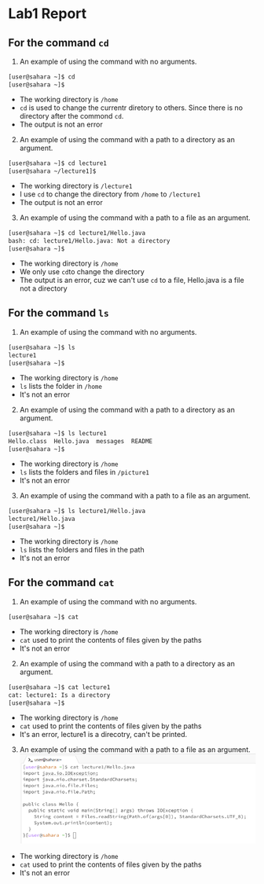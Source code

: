 # Lab1 Report


## For the command `cd`
1. An example of using the command with no arguments.
```
[user@sahara ~]$ cd
[user@sahara ~]$
```
* The working directory is `/home`
* `cd` is used to change the currentr diretory to others. Since there is no directory after the commond `cd`.
* The output is not an error
2. An example of using the command with a path to a directory as an argument.
```
[user@sahara ~]$ cd lecture1
[user@sahara ~/lecture1]$
```
* The working directory is `/lecture1`
* I use `cd` to change the directory from `/home` to `/lecture1`
* The output is not an error
3. An example of using the command with a path to a file as an argument.
```
[user@sahara ~]$ cd lecture1/Hello.java
bash: cd: lecture1/Hello.java: Not a directory
[user@sahara ~]$
```
* The working directory is `/home`
* We only use `cd`to change the directory
* The output is an error, cuz we can't use `cd` to a file, Hello.java is a file not a directory

## For the command `ls`
1. An example of using the command with no arguments.
```
[user@sahara ~]$ ls
lecture1
[user@sahara ~]$
```
* The working directory is `/home`
* `ls` lists the folder in `/home`
* It's not an error
2. An example of using the command with a path to a directory as an argument.
```
[user@sahara ~]$ ls lecture1
Hello.class  Hello.java  messages  README
[user@sahara ~]$
```
* The working directory is `/home`
* `ls` lists the folders and files in `/picture1`
* It's not an error
3. An example of using the command with a path to a file as an argument.
```
[user@sahara ~]$ ls lecture1/Hello.java
lecture1/Hello.java
[user@sahara ~]$
```
* The working directory is `/home`
* `ls` lists the folders and files in the path
* It's not an error

## For the command `cat`
1. An example of using the command with no arguments.
```
[user@sahara ~]$ cat
```
* The working directory is `/home`
* `cat` used to print the contents of files given by the paths
* It's not an error

2. An example of using the command with a path to a directory as an argument.
```
[user@sahara ~]$ cat lecture1
cat: lecture1: Is a directory
[user@sahara ~]$
```
* The working directory is `/home`
* `cat` used to print the contents of files given by the paths
* It's an error, lecture1 is a direcotry, can't be printed.

3. An example of using the command with a path to a file as an argument.
![Images](Pics.png)
* The working directory is `/home`
* `cat` used to print the contents of files given by the paths
* It's not an error


